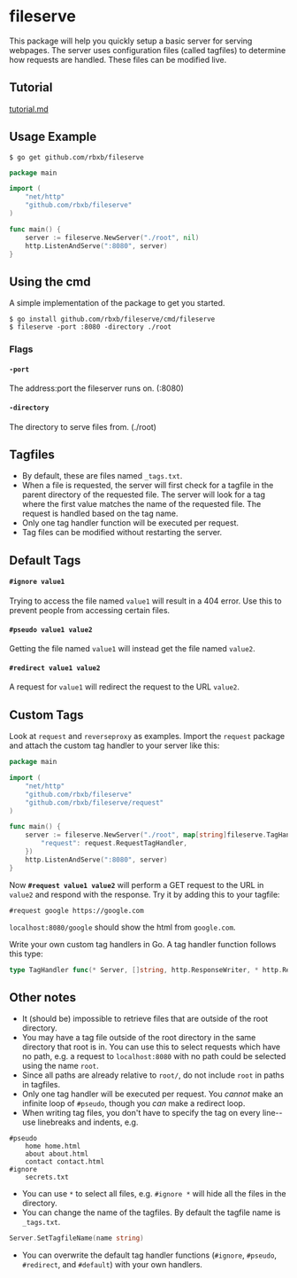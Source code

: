 # fileserve

This package will help you quickly setup a basic server for serving webpages. The server uses configuration files (called tagfiles) to determine how requests are handled. These files can be modified live.

## Tutorial
[tutorial.md](tutorial.md)

## Usage Example
```shell
$ go get github.com/rbxb/fileserve
```
```go
package main

import (
	"net/http"
	"github.com/rbxb/fileserve"
)

func main() {
	server := fileserve.NewServer("./root", nil)
	http.ListenAndServe(":8080", server)
}
```

## Using the cmd
A simple implementation of the package to get you started.

```shell
$ go install github.com/rbxb/fileserve/cmd/fileserve
$ fileserve -port :8080 -directory ./root
```

### Flags

#### `-port`
The address:port the fileserver runs on. (:8080)

#### `-directory`
The directory to serve files from. (./root)

## Tagfiles
- By default, these are files named `_tags.txt`.
- When a file is requested, the server will first check for a tagfile in the parent directory of the requested file. The server will look for a tag where the first value matches the name of the requested file. The request is handled based on the tag name.
- Only one tag handler function will be executed per request.
- Tag files can be modified without restarting the server.

## Default Tags

#### `#ignore value1`
Trying to access the file named `value1` will result in a 404 error. Use this to prevent people from accessing certain files.

#### `#pseudo value1 value2`
Getting the file named `value1` will instead get the file named `value2`.

#### `#redirect value1 value2`
A request for `value1` will redirect the request to the URL `value2`.

## Custom Tags
Look at `request` and `reverseproxy` as examples.
Import the `request` package and attach the custom tag handler to your server like this:
```go
package main

import (
	"net/http"
	"github.com/rbxb/fileserve"
	"github.com/rbxb/fileserve/request"
)

func main() {
	server := fileserve.NewServer("./root", map[string]fileserve.TagHandler{
		"request": request.RequestTagHandler,
	})
	http.ListenAndServe(":8080", server)
}
```
Now **`#request value1 value2`** will perform a GET request to the URL in `value2` and respond with the response.
Try it by adding this to your tagfile:
```
#request google https://google.com
```
`localhost:8080/google` should show the html from `google.com`.

Write your own custom tag handlers in Go. A tag handler function follows this type:
```go
type TagHandler func(* Server, []string, http.ResponseWriter, * http.Request) error
```

## Other notes

- It (should be) impossible to retrieve files that are outside of the root directory.
- You may have a tag file outside of the root directory in the same directory that root is in. You can use this to select requests which have no path, e.g. a request to `localhost:8080` with no path could be selected using the name `root`.
- Since all paths are already relative to `root/`, do not include `root` in paths in tagfiles.
- Only one tag handler will be executed per request. You *cannot* make an infinite loop of `#pseudo`, though you *can* make a redirect loop.
- When writing tag files, you don't have to specify the tag on every line--use linebreaks and indents, e.g.
```
#pseudo
	home home.html
	about about.html
	contact contact.html
#ignore
	secrets.txt
```
- You can use `*` to select all files, e.g. `#ignore *` will hide all the files in the directory.
- You can change the name of the tagfiles. By default the tagfile name is `_tags.txt`.
```go
Server.SetTagfileName(name string)
```
- You can overwrite the default tag handler functions (`#ignore`, `#pseudo`, `#redirect`, and `#default`) with your own handlers.